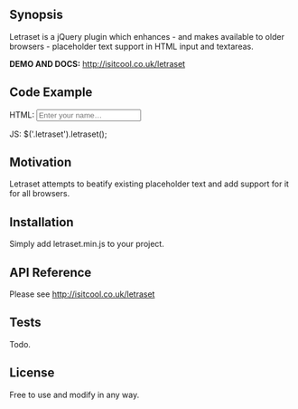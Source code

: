 ## Synopsis

Letraset is a jQuery plugin which enhances - and makes available to older browsers - placeholder text support in HTML input and textareas.

**DEMO AND DOCS:** http://isitcool.co.uk/letraset

## Code Example

HTML:
<input class="letraset" placeholder="Enter your name…">

JS:
$('.letraset').letraset();

## Motivation

Letraset attempts to beatify existing placeholder text and add support for it for all browsers.

## Installation

Simply add letraset.min.js to your project.

## API Reference

Please see http://isitcool.co.uk/letraset

## Tests

Todo.

## License

Free to use and modify in any way.
